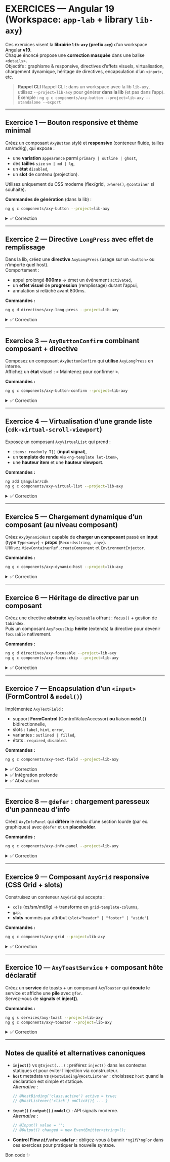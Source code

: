 # EXERCICES — Angular 19 (Workspace: `app-lab` + library `lib-axy`)

Ces exercices visent la **librairie `lib-axy` (prefix `axy`)** d’un workspace Angular **v19**.  
Chaque énoncé propose une **correction masquée** dans une balise `<details>`.  
Objectifs : graphisme & responsive, directives d’effets visuels, virtualisation, chargement dynamique, héritage de directives, encapsulation d’un `<input>`, etc.

> **Rappel CLI**
> Rappel CLI : dans un workspace avec la lib `lib-axy`, utilisez `--project=lib-axy` pour générer **dans la lib** (et pas dans l’app).  
> Exemple : `ng g c components/axy-button --project=lib-axy --standalone --export`


---

## Exercice 1 — Bouton responsive et thème minimal
Créez un composant `AxyButton` stylé et **responsive** (conteneur fluide, tailles sm/md/lg), qui expose :
- une **variation** `appearance` parmi `primary | outline | ghost`,
- des **tailles** `size` `sm | md | lg`,
- un **état** `disabled`,
- un **slot** de contenu (projection).

Utilisez uniquement du CSS moderne (flex/grid, `:where()`, `@container` si souhaité).

**Commandes de génération** (dans la lib) :
```bash
ng g c components/axy-button --project=lib-axy 
```

<details>
<summary>✅ Correction</summary>

**`components/axy-button/axy-button.component.ts`**
```ts
import { Component, input, computed } from '@angular/core';

type Appearance = 'primary' | 'outline' | 'ghost';
type Size = 'sm' | 'md' | 'lg';

@Component({
  selector: 'axy-button',
  standalone: true,
  template: `
    <button
      type="button"
      [disabled]="disabled()"
      [class]="classes()"
      ><ng-content /></button>
  `,
  host: {
    // Alternative canonique (commentée) :
    // '[class.axy-button-host]': 'true',
  },
  styles: [`
    :host{ display:inline-block }
    button{
      border:0; cursor:pointer; border-radius:.5rem;
      padding:.5rem 1rem; font-weight:600; inline-size: 100%;
    }
    @container (min-width: 420px) {
      /* si conteneur queries activées autour */
      button{ inline-size: auto; }
    }
    .sm{ font-size:.875rem; padding:.375rem .75rem }
    .md{ font-size:1rem; }
    .lg{ font-size:1.125rem; padding:.625rem 1.25rem }

    .primary{ background: var(--axy-primary, CanvasText); color: var(--axy-on-primary, Canvas); }
    .outline{ background: transparent; color: var(--axy-primary, CanvasText); outline: 2px solid currentColor; }
    .ghost{ background: transparent; color: inherit; }
    button:disabled{ opacity:.5; cursor:not-allowed }
  `],
})
export class AxyButton {
  appearance = input<Appearance>('primary'); // Alternative: @Input() appearance: Appearance = 'primary';
  size = input<Size>('md');                  // Alternative: @Input() size: Size = 'md';
  disabled = input<boolean>(false);          // Alternative: @Input() disabled = false;

  classes = computed(() => `${this.size()} ${this.appearance()}`);
}
```
</details>


---

## Exercice 2 — Directive `LongPress` avec effet de remplissage
Dans la lib, créez une **directive** `AxyLongPress` (usage sur un `<button>` ou n’importe quel host).  
Comportement :
- appui prolongé **800ms** → émet un événement `activated`,
- un **effet visuel** de **progression** (remplissage) durant l’appui,
- annulation si relâché avant 800ms.

**Commandes :**
```bash
ng g d directives/axy-long-press --project=lib-axy 
```

<details>
<summary>✅ Correction</summary>

**`directives/axy-long-press.directive.ts`**
```ts
import { Directive, ElementRef, effect, inject, output } from '@angular/core';

@Directive({
  selector: '[axyLongPress]',
  standalone: true,
  host: {
    '(pointerdown)': 'onDown($event)',
    '(pointerup)': 'onUp()',
    '(pointerleave)': 'onUp()',
    '(keydown.space)': 'onDown($event)',
    '(keyup.space)': 'onUp()',
    'style.position': 'relative',
    'style.overflow': 'hidden',
  }
})
export class AxyLongPress {
  private el = inject(ElementRef<HTMLElement>);

  activated = output<void>(); // Alternative: @Output() activated = new EventEmitter<void>();

  private timer: any = null;
  private startTs = 0;
  private raf = 0;
  private dur = 800;

  onDown(ev: Event) {
    ev.preventDefault();
    if (this.timer) return;
    this.startTs = performance.now();
    const bar = this.ensureBar();
    bar.style.width = '0%';
    bar.style.opacity = '1';

    const tick = () => {
      const p = Math.min(1, (performance.now() - this.startTs) / this.dur);
      bar.style.width = (p * 100).toFixed(2) + '%';
      if (p >= 1) {
        this.onUp(true);
        this.activated.emit();
      } else {
        this.raf = requestAnimationFrame(tick);
      }
    };
    this.raf = requestAnimationFrame(tick);
  }

  onUp(success = false) {
    cancelAnimationFrame(this.raf);
    this.raf = 0;
    const bar = this.el.nativeElement.querySelector<HTMLElement>(':scope > .axy-longpress-bar');
    if (bar) {
      bar.style.opacity = success ? '0' : '0.2';
      bar.style.transition = 'opacity .2s ease';
    }
    this.timer = null;
  }

  private ensureBar() {
    let bar = this.el.nativeElement.querySelector<HTMLElement>(':scope > .axy-longpress-bar');
    if (!bar) {
      bar = document.createElement('div');
      Object.assign(bar.style, {
        position: 'absolute', inset: 'auto 0 0 0', height: '3px',
        background: 'currentColor', opacity: '0', width: '0%',
        pointerEvents: 'none'
      });
      bar.className = 'axy-longpress-bar';
      this.el.nativeElement.appendChild(bar);
    }
    return bar;
  }
}
```

**Utilisation (dans l’app ou une démo de la lib)** :
```html
<axy-button axyLongPress (activated)="onDanger()">
  Supprimer (Long press)
</axy-button>
```
</details>


---

## Exercice 3 — `AxyButtonConfirm` combinant composant + directive
Composez un composant `AxyButtonConfirm` qui **utilise** `AxyLongPress` en interne.  
Affichez un **état** visuel : « Maintenez pour confirmer ».

**Commandes :**
```bash
ng g c components/axy-button-confirm --project=lib-axy 
```

<details>
<summary>✅ Correction</summary>

**`components/axy-button-confirm/axy-button-confirm.component.ts`**
```ts
import { Component, signal } from '@angular/core';
import { AxyButton } from '../axy-button/axy-button.component';
import { AxyLongPress } from '../../directives/axy-long-press.directive';

@Component({
  selector: 'axy-button-confirm',
  standalone: true,
  imports: [AxyButton, AxyLongPress],
  template: `
    <axy-button
      appearance="outline"
      (activated)="confirm()"
      axyLongPress
      (pointerdown)="pressing.set(true)"
      (pointerup)="pressing.set(false)"
    >
      @if (pressing()) { <span>Maintenez pour confirmer…</span> }
      @else { <span>Confirmer</span> }
    </axy-button>
  `
})
export class AxyButtonConfirm {
  pressing = signal(false);
  confirm(){ /* do something */ }
}
```
</details>


---

## Exercice 4 — Virtualisation d’une grande liste (`cdk-virtual-scroll-viewport`)
Exposez un composant `AxyVirtualList` qui prend :
- `items: readonly T[]` (**input signal**),
- un **template de rendu** via `<ng-template let-item>`,
- une **hauteur item** et une **hauteur viewport**.

**Commandes :**
```bash
ng add @angular/cdk
ng g c components/axy-virtual-list --project=lib-axy  
```

<details>
<summary>✅ Correction</summary>

**`components/axy-virtual-list/axy-virtual-list.component.ts`**
```ts
import { Component, TemplateRef, contentChild, input } from '@angular/core';
import { ScrollingModule } from '@angular/cdk/scrolling';
import { NgTemplateOutlet } from '@angular/common';

/**
 * Usage :
 * <axy-virtual-list [items]="items">
 *   <ng-template let-item>
 *     <div class="row">{{ item.label }}</div>
 *   </ng-template>
 * </axy-virtual-list>
 */
@Component({
  selector: 'axy-virtual-list',
  standalone: true,
  imports: [ScrollingModule, NgTemplateOutlet],
  template: `
    <cdk-virtual-scroll-viewport
      [itemSize]="itemSize()"
      [style.height.px]="viewportHeight()"
    >
      @if (tpl()) {
        @for (item of items(); track item) {
          <ng-container
            [ngTemplateOutlet]="tpl()"
            [ngTemplateOutletContext]="{ $implicit: item }">
          </ng-container>
        }
      } @else {
        <!-- Optionnel: fallback si aucun <ng-template> fourni -->
        <div class="axy-virtual-list__placeholder">
          Aucun template fourni (slot <ng-template> manquant).
        </div>
      }
    </cdk-virtual-scroll-viewport>
  `,
})
export class AxyVirtualList<T> {
  /** Données à lister (immuables de préférence) */
  items = input<readonly T[]>([]);

  /** Hauteur d’un item (px) pour le viewport virtuel */
  itemSize = input<number>(40);

  /** Hauteur du viewport (px) */
  viewportHeight = input<number>(320);

  /**
   * Récupère le premier <ng-template> projeté.
   * Version fonctionnelle (API signal) : tpl() renvoie TemplateRef<T>|undefined
   */
  tpl = contentChild<TemplateRef<T>>(TemplateRef);

  // Variante "exigeante" (décommentez pour rendre obligatoire le template) :
  // tpl = contentChild.required<TemplateRef<T>>(TemplateRef);
}

```

**Utilisation** :
```html
<axy-virtual-list [items]="items">
    <ng-template let-item>
      <div class="row">{{ item.label }}</div>
   </ng-template>
</axy-virtual-list>
```
</details>


---

## Exercice 5 — Chargement **dynamique** d’un composant (au niveau composant)
Créez `AxyDynamicHost` capable de **charger un composant** passé en **input** (type `Type<any>`) + **props** (`Record<string, any>`).  
Utilisez `ViewContainerRef.createComponent` et `EnvironmentInjector`.

**Commandes :**
```bash
ng g c components/axy-dynamic-host --project=lib-axy 
```

<details>
<summary>✅ Correction</summary>

```ts
import { Component, Type, ViewChild, ViewContainerRef, input, inject, EnvironmentInjector } from '@angular/core';

@Component({
  selector: 'axy-dynamic-host',
  standalone: true,
  template: `<ng-container #host></ng-container>`,
})
export class AxyDynamicHost {
  component = input<Type<any> | null>(null);
  props = input<Record<string, any>>({});

  @ViewChild('host', { read: ViewContainerRef, static: true })
  private vcr!: ViewContainerRef;

  private env = inject(EnvironmentInjector);

  ngOnChanges() {
    this.vcr.clear();
    const Cmp = this.component();
    if (!Cmp) return;
    const ref = this.vcr.createComponent(Cmp, { environmentInjector: this.env });
    Object.assign(ref.instance as object, this.props());
  }
}
```
</details>


---

## Exercice 6 — Héritage de **directive** par un composant
Créez une directive **abstraite** `AxyFocusable` offrant : `focus()` + gestion de `tabindex`.  
Puis un composant `AxyFocusChip` **hérite** (extends) la directive pour devenir `focusable` nativement.

**Commandes :**
```bash
ng g d directives/axy-focusable --project=lib-axy 
ng g c components/axy-focus-chip --project=lib-axy 
```

<details>
<summary>✅ Correction</summary>

**`directives/axy-focusable.directive.ts`**
```ts
import { Directive, ElementRef, inject } from '@angular/core';

@Directive({
  selector: '[axyFocusable]',
  standalone: true,
  host: {
    'tabindex': '0',
    '(keydown.enter)': 'focus()',
  }
})
export abstract class AxyFocusable {
  protected el = inject(ElementRef<HTMLElement>);
  focus(){ this.el.nativeElement.focus(); }
}
```

**`components/axy-focus-chip/axy-focus-chip.component.ts`**
```ts
import { Component } from '@angular/core';
import { AxyFocusable } from '../../directives/axy-focusable.directive';

@Component({
  selector: 'axy-focus-chip',
  standalone: true,
  // pas besoin de lister la directive en "imports" si on étend (inheritance côté TS)
  template: `<span class="chip"><ng-content /></span>`,
  host: {
    'class': 'axy-chip',
    'tabindex': '0', // hérite du comportement de focus()
  },
  styles: [`
    .chip{ display:inline-flex; align-items:center; gap:.25rem;
      padding:.25rem .5rem; border-radius:999px; background:var(--chip-bg, #eee) }
    :host(:focus-visible){ outline: 2px solid dodgerblue; }
  `]
})
export class AxyFocusChip extends AxyFocusable {}
```
</details>


---

## Exercice 7 — Encapsulation d’un `<input>` (FormControl & `model()`)
Implémentez `AxyTextField` :
- support **FormControl** (ControlValueAccessor) **ou** liaison **`model()`** bidirectionnelle,
- slots : `label`, `hint`, `error`,
- variantes : `outlined | filled`,
- états : `required`, `disabled`.

**Commandes :**
```bash
ng g c components/axy-text-field --project=lib-axy 
```

<details>
<summary>✅ Correction</summary>

**Approche moderne (model) :**

```ts
import { Component, model } from '@angular/core';

@Component({
  selector: 'axy-text-field',
  standalone: true,
  template: `
    <label class="field" [class.filled]="appearance==='filled'">
      @if (label) { <span class="label">{{ label }}</span> }
      <input
        [required]="required" [disabled]="disabled"
        [value]="value()"
        (input)="value.set(($event.target as HTMLInputElement).value)"
        />
      @if (hint) { <small class="hint">{{ hint }}</small> }
      @if (error && invalid) { <small class="error">{{ error }}</small> }
    </label>
  `,
  styles:[`
    .field{ display:grid; gap:.25rem }
    .label{ font-weight:600 }
    .hint{ opacity:.7 } .error{ color:crimson }
    .filled input{ background:#f6f6f6 }
  `]
})
export class AxyTextField {
  value = model<string>(''); // <axy-text-field [(value)]="...">
  label?: string;
  hint?: string;
  error?: string;
  appearance: 'outlined'|'filled' = 'outlined';
  required = false;
  disabled = false;
  invalid = false;
}
```

**Alternative canonique (ControlValueAccessor)** — à proposer si intégration profonde aux `FormsModule`/`ReactiveFormsModule` :  
*(laissez un commentaire dans le code renvoyant vers CVA standard avec `NG_VALUE_ACCESSOR`)*
</details>

<details>
<summary>✅ Intégration profonde</summary>

> components/axy-text-field/axy-text-field.component.ts

```ts
  import {
  Component,
  forwardRef,
  effect,
  signal,
  computed,
  inject,
} from '@angular/core';
import {
  ControlValueAccessor,
  NG_VALUE_ACCESSOR,
  NgControl,
} from '@angular/forms';

type Appearance = 'outlined' | 'filled';

@Component({
  selector: 'axy-text-field',
  standalone: true,
  providers: [
    // Fournit la ValueAccessor (intégration profonde aux forms)
    {
      provide: NG_VALUE_ACCESSOR,
      useExisting: forwardRef(() => AxyTextField),
      multi: true,
    },
  ],
  template: `
    <label class="field" [class.filled]="appearance==='filled'" [attr.for]="inputId">
      @if (label) {
        <span class="label" [attr.id]="labelId">{{ label }}</span>
      }

      <input
        [id]="inputId"
        [attr.aria-labelledby]="label ? labelId : null"
        [attr.aria-describedby]="describedBy"
        [attr.aria-invalid]="ariaInvalid"
        [required]="required"
        [disabled]="disabled()"
        [value]="value()"
        (input)="onInput($event)"
        (blur)="onBlur()"
        [attr.placeholder]="placeholder ?? null"
        [attr.type]="type"
      />

      @if (hint) { <small class="hint" [attr.id]="hintId">{{ hint }}</small> }

      @if (showErrors()) {
        <small class="error" [attr.id]="errorId">{{ firstErrorMessage() }}</small>
      }
    </label>
  `,
  host: {
    class: 'axy-text-field-host',
  },
  styles: [`
    :host{ display:block; }
    .field{ display:grid; gap:.25rem; }
    .label{ font-weight:600; }
    .hint{ opacity:.75; }
    .error{ color:crimson; }
    .filled input{ background:#f6f6f6; }
    input[aria-invalid="true"]{ outline: 2px solid rgba(220,20,60,.35); }
  `],
})
export class AxyTextField implements ControlValueAccessor {
  // -------- Inputs "simples" (non-signal pour compatibilité attributs) -----------
  label?: string;
  hint?: string;
  placeholder?: string;
  errorMessages?: Partial<Record<string, string>>; // map de messages personnalisés: { required: '...', minlength: '...' }
  appearance: Appearance = 'outlined';
  required = false;
  type: string = 'text';

  // -------- Intégration profonde aux Forms via CVA + NgControl -------------------
  private ngControl = inject(NgControl, { self: true, optional: true });

  // Affecte la ValueAccessor si utilisé dans un form (formControl/formControlName)
  constructor() {
    if (this.ngControl) {
      this.ngControl.valueAccessor = this;
    }
    // Effet: si le contrôle devient disabled via API du FormControl
    effect(() => {
      const c = this.ngControl?.control;
      if (!c) return;
      // pas besoin d'observer ici; setDisabledState sera appelé par Angular si besoin
    });
  }

  // -------- État interne (signals) ----------------------------------------------
  value = signal<string>('');
  disabled = signal<boolean>(false);
  touched = signal<boolean>(false);

  // A11y ids
  inputId = `axy-tf-${Math.random().toString(36).slice(2, 9)}`;
  labelId = `${this.inputId}-label`;
  hintId  = `${this.inputId}-hint`;
  errorId = `${this.inputId}-error`;

  // DescribedBy dynamique
  describedBy = computed(() => {
    const ids: string[] = [];
    if (this.hint)  ids.push(this.hintId);
    if (this.showErrors()) ids.push(this.errorId);
    return ids.length ? ids.join(' ') : null;
  });

  // Invalide si control en erreur + (touched || dirty)
  invalid = computed(() => {
    const c = this.ngControl?.control;
    return !!c && c.invalid && (c.touched || c.dirty);
  });

  ariaInvalid = computed(() => (this.invalid() ? 'true' : 'false'));

  // Affichage des erreurs
  showErrors = computed(() => this.invalid());

  firstErrorMessage = () => {
    const c = this.ngControl?.control;
    if (!c || !c.errors) return '';
    const order = Object.keys(c.errors);
    if (!order.length) return '';

    const key = order[0]; // premier message
    // Messages par défaut sobres
    const builtins: Record<string, (e: any) => string> = {
      required: () => 'Ce champ est requis.',
      minlength: (e) => `Longueur minimale: ${e?.requiredLength}.`,
      maxlength: (e) => `Longueur maximale: ${e?.requiredLength}.`,
      email:     () => 'Adresse e-mail invalide.',
      pattern:   () => 'Format invalide.',
    };

    if (this.errorMessages?.[key]) return this.errorMessages[key] as string;
    if (builtins[key]) return builtins[key](c.errors[key]);
    // fallback générique
    return 'Valeur invalide.';
  };

  // -------- Handlers UI ----------------------------------------------------------
  onInput(ev: Event) {
    const next = (ev.target as HTMLInputElement).value;
    this.value.set(next);
    this._onChange(next);
  }
  onBlur() {
    this.touched.set(true);
    this._onTouched();
  }

  // -------- ControlValueAccessor -------------------------------------------------
  private _onChange: (val: any) => void = () => {};
  private _onTouched: () => void = () => {};

  writeValue(v: any): void {
    this.value.set(v ?? '');
  }

  registerOnChange(fn: (val: any) => void): void {
    this._onChange = fn;
  }

  registerOnTouched(fn: () => void): void {
    this._onTouched = fn;
  }

  setDisabledState(isDisabled: boolean): void {
    this.disabled.set(isDisabled);
  }
}
```

> Exemple d’utilisation — Reactive Forms (avec validations)

```ts
// app-lab/some-demo.component.ts (dans l'app de démo)
import { Component } from '@angular/core';
import { ReactiveFormsModule, FormBuilder, Validators } from '@angular/forms';
import { AxyTextField } from 'lib-axy/components/axy-text-field/axy-text-field.component';

@Component({
  standalone: true,
  selector: 'app-text-field-demo',
  imports: [ReactiveFormsModule, AxyTextField],
  template: `
    <form [formGroup]="form" (ngSubmit)="submit()">
      <axy-text-field
        formControlName="email"
        label="Email"
        placeholder="prenom.nom@domaine.tld"
        [required]="true"
        [errorMessages]="{
          required: 'L’email est requis.',
          email: 'Merci de saisir une adresse valide.'
        }"
      ></axy-text-field>

      <axy-text-field
        formControlName="username"
        label="Nom d’utilisateur"
        [required]="true"
        [errorMessages]="{
          required: 'Le nom d’utilisateur est requis.',
          minlength: 'Au moins 3 caractères.'
        }"
      ></axy-text-field>

      <button type="submit" [disabled]="form.invalid">Envoyer</button>
    </form>

    <pre>{{ form.value | json }}</pre>
  `,
})
export class TextFieldDemoComponent {
  private fb = inject(FormBuilder);
  form = this.fb.group({
    email: ['', [Validators.required, Validators.email]],
    username: ['', [Validators.required, Validators.minLength(3)]],
  });

  submit() {
    this.form.markAllAsTouched();
    if (this.form.valid) {
      // traiter la valeur
      console.log(this.form.value);
    }
  }
}

```
</details>

<details>
<summary>✅ Abstraction</summary>
</details>

---

## Exercice 8 — `@defer` : chargement paresseux d’un panneau d’info
Créez `AxyInfoPanel` qui **diffère** le rendu d’une section lourde (par ex. graphiques) avec `@defer` et un **placeholder**.

**Commandes :**
```bash
ng g c components/axy-info-panel --project=lib-axy 
```

<details>
<summary>✅ Correction</summary>

```ts
import { Component } from '@angular/core';

@Component({
  selector: 'axy-info-panel',
  standalone: true,
  template: `
    <section class="panel">
      <h3>Statistiques</h3>
      @defer (on idle) {
        <axy-heavy-chart /> <!-- Exemple: composant lourd -->
      } @placeholder {
        <p>Pré-chargement…</p>
      }
    </section>
  `
})
export class AxyInfoPanel {}
```
</details>


---

## Exercice 9 — Composant `AxyGrid` responsive (CSS Grid + slots)
Construisez un conteneur `AxyGrid` qui accepte :
- `cols` (xs/sm/md/lg) → transforme en `grid-template-columns`,
- `gap`,
- **slots** nommés par attribut (`slot="header" | "footer" | "aside"`).

**Commandes :**
```bash
ng g c components/axy-grid --project=lib-axy 
```

<details>
<summary>✅ Correction</summary>

```ts
import { Component, input, computed } from '@angular/core';

@Component({
  selector: 'axy-grid',
  standalone: true,
  template: `
    <div [style]="style()">
      <header><ng-content select="[slot=header]"/></header>
      <aside><ng-content select="[slot=aside]"/></aside>
      <main><ng-content /></main>
      <footer><ng-content select="[slot=footer]"/></footer>
    </div>
  `,
  styles:[`
    :host{ display:block }
    div{ display:grid; min-height:0; min-width:0 }
    header{ grid-area: h } aside{ grid-area: a }
    main{ grid-area: m } footer{ grid-area: f }
  `]
})
export class AxyGrid {
  cols = input<{ xs:number; sm:number; md:number; lg:number }>(
    { xs:1, sm:2, md:3, lg:4 }
  );
  gap = input<string>('1rem');

  style = computed(() => ({
    display: 'grid',
    gap: this.gap(),
    gridTemplateAreas: `'h h' 'a m' 'f f'`,
    gridTemplateColumns: `repeat(${this.cols().md}, minmax(0,1fr))`
  }));
}
```
</details>


---

## Exercice 10 — `AxyToastService` + composant hôte déclaratif
Créez un **service** de toasts + un composant `AxyToaster` qui **écoute** le service et affiche une **pile** avec `@for`.  
Servez-vous de **signals** et **inject()**.

**Commandes :**
```bash
ng g s services/axy-toast --project=lib-axy
ng g c components/axy-toaster --project=lib-axy 
```

<details>
<summary>✅ Correction</summary>

**`services/axy-toast.service.ts`**
```ts
import { Injectable, signal } from '@angular/core';
export type Toast = { id:number; text:string; kind?:'info'|'success'|'error' };
@Injectable({ providedIn: 'root' })
export class AxyToastService {
  private seq = 0;
  readonly items = signal<Toast[]>([]);
  show(text:string, kind:Toast['kind']='info'){
    const id = ++this.seq;
    this.items.update(arr => [...arr, { id, text, kind }]);
    setTimeout(() => this.dismiss(id), 3000);
  }
  dismiss(id:number){ this.items.update(arr => arr.filter(t => t.id !== id)); }
}
```

**`components/axy-toaster/axy-toaster.component.ts`**
```ts
import { Component, inject } from '@angular/core';
import { AxyToastService } from '../../services/axy-toast.service';

@Component({
  selector: 'axy-toaster',
  standalone: true,
  template: `
    <div class="toaster">
      @for (t of svc.items(); track t.id) {
        <div class="toast" [class]="t.kind">{{ t.text }}</div>
      }
    </div>
  `,
  host: { 'class': 'toaster-host' },
  styles:[`
    .toaster{ position:fixed; inset:auto 1rem 1rem auto; display:grid; gap:.5rem }
    .toast{ padding:.5rem .75rem; border-radius:.5rem; background:#333; color:white }
    .success{ background:#17653e } .error{ background:#8a182a } .info{ background:#2f3f78 }
  `]
})
export class AxyToaster {
  svc = inject(AxyToastService);
}
```
</details>

---

## Notes de qualité et alternatives canoniques

- **`inject()`** vs `@Inject(...)` : préférez `inject()` dans les contextes statiques et pour éviter l’injection via constructeur.
- **`host`** metadata vs `@HostBinding`/`@HostListener` : choisissez `host` quand la déclaration est simple et statique.  
  *Alternative* :
  ```ts
  // @HostBinding('class.active') active = true;
  // @HostListener('click') onClick(){ ... }
  ```
- **`input()` / `output()` / `model()`** : API signals moderne.  
  *Alternative* :
  ```ts
  // @Input() value = '';
  // @Output() changed = new EventEmitter<string>();
  ```
- **Control Flow `@if/@for/@defer`** : obligez-vous à bannir `*ngIf`/`*ngFor` dans ces exercices pour pratiquer la nouvelle syntaxe.

Bon code ✨
